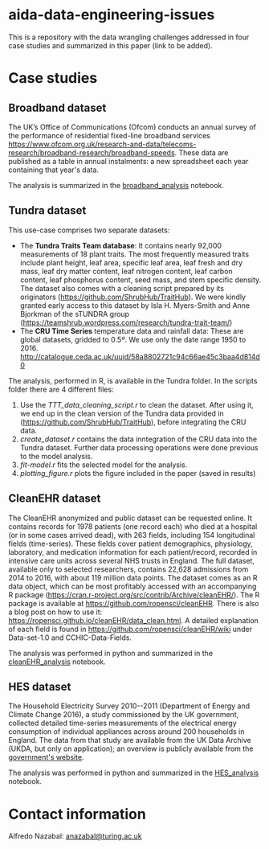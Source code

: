 # aida-data-engineering-issues

This is a repository with the data wrangling challenges addressed in four case studies and summarized in this paper (link to be added).

# Case studies

## Broadband dataset
The UK’s Office of Communications (Ofcom) conducts an annual survey of the
performance of residential fixed-line broadband services https://www.ofcom.org.uk/research-and-data/telecoms-research/broadband-research/broadband-speeds. These data are published as a table in annual instalments: a new spreadsheet each year
containing that year's data.

The analysis is summarized in the [broadband_analysis](https://github.com/alan-turing-institute/aida-data-engineering-issues/blob/master/Broadband_analysis.ipynb) notebook.


## Tundra dataset
This use-case comprises two separate datasets:
* The **Tundra Traits Team database**: It contains nearly 92,000 measurements of 18 plant traits. The most frequently measured traits include plant height, leaf area, specific leaf area, leaf fresh and dry mass, leaf dry matter content, leaf nitrogen content, leaf carbon content, leaf phosphorus content, seed mass, and stem specific density. The dataset also comes
   with a cleaning script prepared by its originators (https://github.com/ShrubHub/TraitHub). We were kindly granted early access to this dataset by Isla H. Myers-Smith and Anne Bjorkman of the sTUNDRA group (https://teamshrub.wordpress.com/research/tundra-trait-team/)
* The **CRU Time Series** temperature data and rainfall data: These are global datasets, gridded to $0.5º$. We use only the date range 1950 to 2016. http://catalogue.ceda.ac.uk/uuid/58a8802721c94c66ae45c3baa4d814d0

The analysis, performed in R, is available in the Tundra folder. In the scripts folder there are 4 different files:
1. Use the *TTT_data_cleaning_script.r* to clean the dataset. After using it, we end up in the clean version of the Tundra data provided in (https://github.com/ShrubHub/TraitHub), before integrating the CRU data.
2. *create_dataset.r* contains the data inntegration of the CRU data into the Tundra dataset. Further data processing operations were done previous to the model analysis.
3. *fit-model.r* fits the selected model for the analysis.
4. *plotting_figure.r* plots the figure included in the paper (saved in results)

## CleanEHR dataset

The CleanEHR anonymized and public dataset can be requested online. It contains records for 1978 patients (one record each) who died at a hospital (or in some cases arrived dead), with 263 fields, including 154 longitudinal fields (time-series). These fields cover patient demographics, physiology, laboratory, and medication information for each patient/record, recorded in intensive care units across several NHS trusts in England. The full dataset, available only to selected researchers, contains 22,628 admissions from 2014 to 2016, with about 119 million data points. The dataset comes as an R data object, which can be most profitably accessed with an accompanying R package (https://cran.r-project.org/src/contrib/Archive/cleanEHR/). The R package is available at https://github.com/ropensci/cleanEHR. There is also a blog post on how to use it: https://ropensci.github.io/cleanEHR/data_clean.html. A detailed explanation of each field is found in https://github.com/ropensci/cleanEHR/wiki under Data-set-1.0 and CCHIC-Data-Fields.

The analysis was performed in python and summarized in the [cleanEHR_analysis](https://github.com/alan-turing-institute/aida-data-engineering-issues/blob/master/cleanEHR_analysis.ipynb) notebook.

## HES dataset
The Household Electricity Survey 2010--2011 (Department of Energy and Climate Change 2016), a study commissioned by the UK government, collected detailed time-series measurements of the electrical energy consumption of individual appliances across around 200 households in England. The data from that study are available from the UK Data Archive (UKDA, but only on application); an overview is publicly available from the [government's website](https://www.gov.uk/government/collections/household-electricity-survey).

The analysis was performed in python and summarized in the [HES_analysis](https://github.com/alan-turing-institute/aida-data-engineering-issues/blob/master/HES_analysis.ipynb) notebook.

# Contact information
Alfredo Nazabal: anazabal@turing.ac.uk
